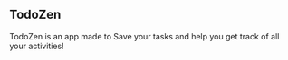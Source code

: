 ## TodoZen

TodoZen is an app made to Save your tasks and help you get track of all your activities!